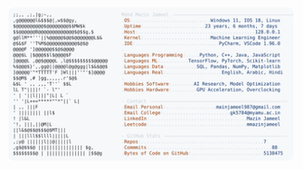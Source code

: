 <picture>
  <source srcset="https://raw.githubusercontent.com/mmazinjameel/mmazinjameel/main/dark_mode.svg?v=1747087818" media="(prefers-color-scheme: dark)">
  <img src="https://raw.githubusercontent.com/mmazinjameel/mmazinjameel/main/light_mode.svg?v=1747087818">
</picture>
